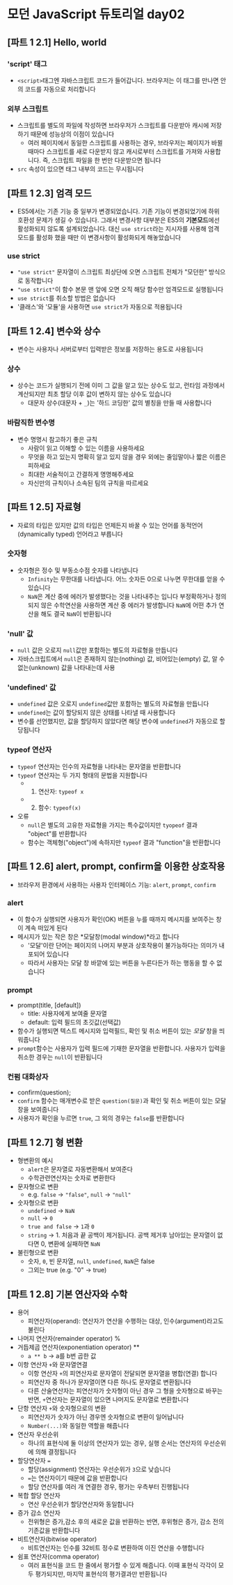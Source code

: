 # 모던 JavaScript 듀토리얼 day02

## [파트 1 2.1] Hello, world

### 'script' 태그

- `<script>`태그엔 자바스크립트 코드가 들어갑니다. 브라우저는 이 태그를 만나면 안의 코드를 자동으로 처리합니다

### 외부 스크립트

- 스크립트를 별도의 파일에 작성하면 브라우저가 스크립트를 다운받아 캐시에 저장하기 때문에 성능상의 이점이 있습니다
  - 여러 페이지에서 동일한 스크립트를 사용하는 경우, 브라우저는 페이지가 바뀔 때마다 스크립트를 새로 다운받지 않고 캐시로부터 스크립트를 가져와 사용합니다. 즉, 스크립트 파일을 한 번만 다운받으면 됩니다
- `src` 속성이 있으면 태그 내부의 코드는 무시됩니다

## [파트 1 2.3] 엄격 모드

- ES5에서는 기존 기능 중 일부가 변경되었습니다. 기존 기능이 변경되었기에 하위 호환성 문제가 생길 수 있습니다.
  그래서 변경사항 대부분은 ES5의 **기본모드**에선 활성화되지 않도록 설계되었습니다.
  대신 `use strict`라는 지시자를 사용해 엄격 모드를 활성화 했을 때만 이 변경사항이 활성화되게 해놓았습니다

### use strict

- `"use strict"` 문자열이 스크립트 최상단에 오면 스크립트 전체가 "모던한" 방식으로 동작합니다
- `"use strict"`이 함수 본문 맨 앞에 오면 오직 해당 함수만 엄격모드로 실행됩니다
- `use strict`를 취소할 방법은 없습니다
- '클래스'와 '모듈'을 사용하면 `use strict`가 자동으로 적용됩니다

## [파트 1 2.4] 변수와 상수

- 변수는 사용자나 서버로부터 입력받은 정보를 저장하는 용도로 사용됩니다

### 상수

- 상수는 코드가 실행되기 전에 이미 그 값을 알고 있는 상수도 있고, 런타임 과정에서 계산되지만 최초 할당 이후 값이 변하지 않는 상수도 있습니다
  - 대문자 상수(대문자 + `_`)는 '하드 코딩한' 값의 별칭을 만들 때 사용합니다

### 바람직한 변수명

- 변수 명명시 참고하기 좋은 규칙
  - 사람이 읽고 이해할 수 있는 이름을 사용하세요
  - 무엇을 하고 있는지 명확히 알고 있지 않을 경우 외에는 줄임말이나 짧은 이름은 피하세요
  - 최대한 서술적이고 간결하게 명명해주세요
  - 자신만의 규칙이나 소속된 팀의 규칙을 따르세요

## [파트 1 2.5] 자료형

- 자료의 타입은 있지만 값의 타입은 언제든지 바꿀 수 있는 언어를 동적언어(dynamically typed) 언어라고 부릅니다

### 숫자형

- 숫자형은 정수 및 부동소수점 숫자를 나타냅니다
  - `Infinity`는 무한대를 나타냅니다.
    어느 숫자든 0으로 나누면 무한대를 얻을 수 있습니다
  - `NaN`은 계산 중에 에러가 발생했다는 것을 나타내주는 입니다
    부정확하거나 정의되지 않은 수학연산을 사용하면 계산 중 에러가 발생합니다
    `NaN`에 어떤 추가 연산을 해도 결국 `NaN`이 반환됩니다

### 'null' 값

- `null` 값은 오로지 `null`값만 포함하는 별도의 자료형을 만듭니다
- 자바스크립트에서 `null`은 존재하지 않는(nothing) 값, 비어있는(empty) 값, 알 수 없는(unknown) 값을 나타내는데 사용

### 'undefined' 값

- `undefined` 값은 오로지 `undefined`값만 포함하는 별도의 자료형을 만듭니다
- `undefined`는 값이 할당되지 않은 상태를 나타낼 때 사용합니다
- 변수를 선언했지만, 값을 할당하지 않았다면 해당 변수에 `undefined`가 자동으로 할당됩니다

### typeof 연산자

- `typeof` 연산자는 인수의 자료형을 나타내는 문자열을 반환합니다
- `typeof` 연산자는 두 가지 형태의 문법을 지원합니다
  - 1. 연산자: `typeof x`
  - 2. 함수: `typeof(x)`
- 오류
  - `null`은 별도의 고유한 자료형을 가지는 특수값이지만 `tyopeof` 결과 "object"를 반환합니다
  - 함수는 객체형("object")에 속하지만 `typeof` 결과 "function"을 반환합니다

## [파트 1 2.6] alert, prompt, confirm을 이용한 상호작용

- 브라우저 환경에서 사용하는 사용자 인터페이스 기능: `alert`, `prompt`, `confirm`

### alert

- 이 함수가 실행되면 사용자가 확인(OK) 버튼을 누를 때까지 메시지를 보여주는 창이 계속 떠있게 된다
- 메시지가 있는 작은 창은 *모달창(modal window)*라고 합니다
  - '모달'이란 단어는 페이지의 나머지 부분과 상호작용이 불가능하다는 의미가 내포되어 있습니다
  - 따라서 사용자는 모달 창 바깥에 있는 버튼을 누른다든가 하는 행동을 할 수 없습니다

### prompt

- prompt(title, [default])
  - title: 사용자에게 보여줄 문자열
  - default: 입력 필드의 초깃값(선택값)
- 함수가 실행되면 텍스트 메시지와 입력필드, 확인 및 취소 버튼이 있는 _모달_ 창을 띄워줍니다
- `prompt`함수는 사용자가 입력 필드에 기재한 문자열을 반환합니다. 사용자가 입력을 취소한 경우는 `null`이 반환됩니다

### 컨펌 대화상자

- confirm(question);
- `confirm` 함수는 매개변수로 받은 `question(질문)`과 확인 및 취소 버튼이 있는 모달 창을 보여줍니다
- 사용자가 확인을 누르면 `true`, 그 외의 경우는 `false`를 반환합니다

## [파트 1 2.7] 형 변환

- 형변환의 예시
  - `alert`은 문자열로 자동변환해서 보여준다
  - 수학관련연산자는 숫자로 변환한다
- 문자형으로 변환
  - e.g. `false` -> `"false"`, `null` -> `"null"`
- 숫자형으로 변환
  - `undefined` -> `NaN`
  - `null` -> `0`
  - `true and false` -> `1`과 `0`
  - `string` -> 1. 처음과 끝 공백이 제거됩니다. 공백 제거후 남아있는 문자열이 없다면 0, 변환에 실패하면 `NaN`
- 불린형으로 변환
  - 숫자, `0`, 빈 문자열, `null`, `undefined`, `NaN`은 false
  - 그외는 true (e.g. "0" -> true)

## [파트 1 2.8] 기본 연산자와 수학

- 용어
  - 피연산자(operand): 연산자가 연산을 수행하는 대상, 인수(argument)라고도 불린다
- 나머지 연산자(remainder operator) %
- 거듭제곱 연산자(exponentiation operator) \*\*
  - `a ** b` -> a를 b번 곱한 값
- 이항 연산자 `+`와 문자열연결
  - 이항 연산자 `+`의 피연산자로 문자열이 전달되면 문자열을 병합(연결) 합니다
  - 피연산자 중 하나가 문자열이면 다른 하나도 문자열로 변환됩니다
  - 다른 산술연산자는 피연산자가 숫자형이 아닌 경우 그 형을 숫자형으로 바꾸는 반면, `+`연산자는 문자열이 있으면 나머지도 문자열로 변환합니다
- 단항 연산자 `+`와 숫자형으로의 변환
  - 피연산자가 숫자가 아닌 경우엔 숫자형으로 변환이 일어납니다
  - `Number(...)`와 동일한 역할을 해줍니다
- 연산자 우선순위
  - 하나의 표현식에 둘 이상의 연산자가 있는 경우, 실행 순서는 연산자의 우선순위에 의해 결정됩니다
- 할당연산자 `=`
  - 할당(assignment) 연산자는 우선순위가 `3`으로 낮습니다
  - `=`는 연산자이기 때문에 값을 반환합니다
  - 할당 연산자를 여러 개 연결한 경우, 평가는 우측부터 진행됩니다
- 복합 할당 연산자
  - 연산 우선순위가 할당연산자와 동일합니다
- 증가 감소 연산자
  - 전위형은 증가,감소 후의 새로운 값을 반환하는 반면, 후위형은 증가, 감소 전의 기존값을 반환합니다
- 비트연산자(bitwise operator)
  - 비트연산자는 인수를 32비트 정수로 변환하여 이진 연산을 수행합니다
- 쉼표 연산자(comma operator)
  - 여러 표현식을 코드 한 줄에서 평가할 수 있게 해줍니다. 이때 표현식 각각이 모두 평가되지만, 마지막 표현식의 평가결과만 반환됩니다
